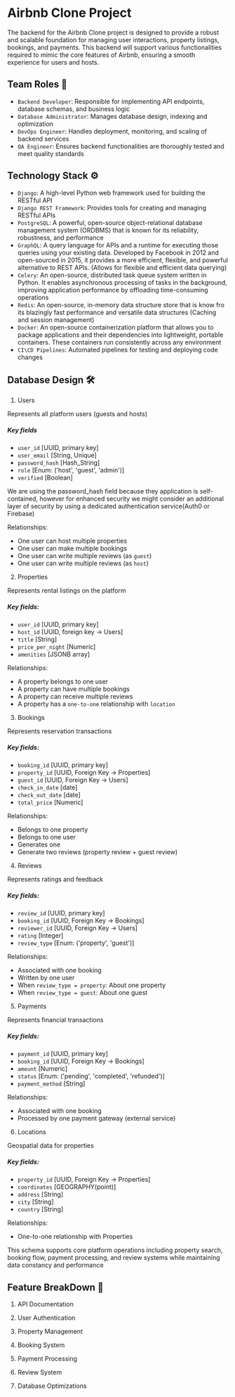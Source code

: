 # Airbnb Clone Project

The backend for the Airbnb Clone project is designed to provide a robust and scalable foundation for managing user interactions, property listings, bookings, and payments. This backend will support various functionalities required to mimic the core features of Airbnb, ensuring a smooth experience for users and hosts.

## Team Roles 👥

- `Backend Developer`: Responsible for implementing API endpoints, database schemas, and business logic
- `Database Administrator`: Manages database design, indexing and optimization
- `DevOps Engineer`: Handles deployment, monitoring, and scaling of backend services
- `QA Engineer`: Ensures backend functionalities are thoroughly tested and meet quality standards

## Technology Stack ⚙️

- `Django`: A high-level Python web framework used for building the RESTful API 
- `Django REST Framework`: Provides tools for creating and managing RESTful APIs
- `PostgreSQL`: A powerful, open-source object-relational database management system (ORDBMS) that is known for its reliability, robustness, and performance
- `GraphQL`: A query language for APIs and a runtime for executing those queries using your existing data. Developed by Facebook in 2012 and open-sourced in 2015, it provides a more efficient, flexible, and powerful alternative to REST APIs. (Allows for flexible and efficient data querying)
- `Celery`: An open-source, distributed task queue system written in Python. It enables asynchronous processing of tasks in the background, improving application performance by offloading time-consuming operations 
- `Redis`: An open-source, in-memory data structure store that is know fro its blazingly fast performance and versatile data structures (Caching and session management)
- `Docker`: An open-source containerization platform that allows you to package applications and their dependencies into lightweight, portable containers. These containers run consistently across any environment
- `CI\CD Pipelines`: Automated pipelines for testing and deploying code changes

## Database Design 🛠️

1. Users

Represents all platform users (guests and hosts)

##### Key fields

+ `user_id` [UUID, primary key]
+ `user_email` [String, Unique]
+ `password_hash` [Hash_String]
+ `role` [Enum: ('host', 'guest', 'admin')]
+ `verified` [Boolean]

We are using the password_hash field because they application is self-contained, however for enhanced security we might consider an additional layer of security by using a dedicated authentication service(Auth0 or Firebase) 

Relationships:
  + One user can host multiple properties
  + One user can make multiple bookings
  + One user can write multiple reviews (as `guest`)
  + One user can write multiple reviews (as `host`)

2. Properties

Represents rental listings on the platform

##### Key fields:

+ `user_id` [UUID, primary key]
+ `host_id` [UUID, foreign key -> Users]
+ `title` [String]
+ `price_per_night` [Numeric]
+ `amenities` [JSONB array]

Relationships:
  + A property belongs to one user
  + A property can have multiple bookings
  + A property can receive multiple reviews
  + A property has a `one-to-one` relationship with `location`

3. Bookings 

Represents reservation transactions

##### Key fields:

+ `booking_id` [UUID, primary key]
+ `property_id` [UUID, Foreign Key -> Properties]
+ `guest_id` [UUID, Foreign Key -> Users]
+ `check_in_date` [date]
+ `check_out_date` [date]
+ `total_price` [Numeric]

Relationships:
  + Belongs to one property
  + Belongs to one user
  + Generates one 
  + Generate two reviews (property review + guest review)

4. Reviews

Represents ratings and feedback 

##### Key fields:

+ `review_id` [UUID, primary key]
+ `booking_id` [UUID, Foreign Key -> Bookings]
+ `reviewer_id` [UUID, Foreign Key -> Users]
+ `rating` [Integer]
+ `review_type` [Enum: ('property', 'guest')]

Relationships:
  + Associated with one booking
  + Written by one user
  + When `review_type = property`: About one property
  + When `review_type = guest`: About one guest  


5. Payments

Represents financial transactions 

##### Key fields:

+ `payment_id` [UUID, primary key]
+ `booking_id` [UUID, Foreign Key -> Bookings]
+ `amount` [Numeric]
+ `status` [Enum: ('pending', 'completed', 'refunded')]
+ `payment_method` [String]

Relationships:
  + Associated with one booking
  + Processed by one payment gateway (external service)
  
6. Locations

Geospatial data for properties

##### Key fields:

+ `property_id` [UUID, Foreign Key -> Properties]
+ `coordinates` [GEOGRAPHY(point)]
+ `address` [String]
+ `city` [String]
+ `country` [String]

Relationships:
  + One-to-one relationship with Properties 

This schema supports core platform operations including property search, booking flow, payment processing, and review systems while maintaining data constancy and performance   

## Feature BreakDown 🧰

1. API Documentation

2. User Authentication

3. Property Management

4. Booking System

5. Payment Processing

6. Review System

7. Database Optimizations